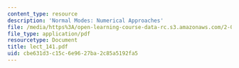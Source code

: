 ```yaml
---
content_type: resource
description: 'Normal Modes: Numerical Approaches'
file: /media/https%3A/open-learning-course-data-rc.s3.amazonaws.com/2-068-computational-ocean-acoustics-13-853-spring-2003/cbe631d3c15c6e9627ba2c85a5192fa5_lect_141.pdf
file_type: application/pdf
resourcetype: Document
title: lect_141.pdf
uid: cbe631d3-c15c-6e96-27ba-2c85a5192fa5
---
```

